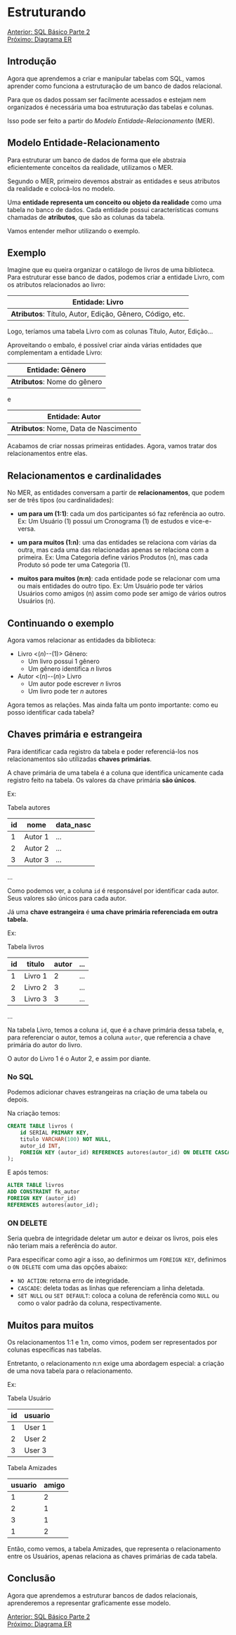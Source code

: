 # Estruturando

[Anterior: SQL Básico Parte 2](SQL-Básico2.md)
<br>
[Próximo: Diagrama ER](Diagrama-ER.md)

## Introdução

Agora que aprendemos a criar e manipular tabelas com SQL, vamos aprender como funciona a estruturação de um banco de dados relacional.

Para que os dados possam ser facilmente acessados e estejam nem organizados é necessária uma boa estruturação das tabelas e colunas. 

Isso pode ser feito a partir do *Modelo Entidade-Relacionamento* (MER).

## Modelo Entidade-Relacionamento

Para estruturar um banco de dados de forma que ele abstraia eficientemente conceitos da realidade, utilizamos o MER.

Segundo o MER, primeiro devemos abstrair as entidades e seus atributos da realidade e colocá-los no modelo.

Uma **entidade representa um conceito ou objeto da realidade** como uma tabela no banco de dados. Cada entidade possui características comuns chamadas de **atributos**, que são as colunas da tabela.

Vamos entender melhor utilizando o exemplo.

## Exemplo

Imagine que eu queira organizar o catálogo de livros de uma biblioteca. Para estruturar esse banco de dados, podemos criar a entidade Livro, com os atributos relacionados ao livro:

| **Entidade**: Livro
| --------------------------------------------------------- |
|**Atributos**: Título, Autor, Edição, Gênero, Código, etc.


Logo, teríamos uma tabela Livro com as colunas Título, Autor, Edição...

Aproveitando o embalo, é possível criar ainda várias entidades que complementam a entidade Livro:

| **Entidade**: Gênero
| ---------------------------- |
| **Atributos**: Nome do gênero

e

| **Entidade**: Autor
| --------------------------------------- |
| **Atributos**: Nome, Data de Nascimento

Acabamos de criar nossas primeiras entidades. Agora, vamos tratar dos relacionamentos entre elas.

## Relacionamentos e cardinalidades

No MER, as entidades conversam a partir de **relacionamentos**, que podem ser de três tipos (ou cardinalidades):

- **um para um (1:1)**: cada um dos participantes só faz referência ao outro. Ex: Um Usuário (1) possui um Cronograma (1) de estudos e vice-e-versa.

- **um para muitos (1:n)**: uma das entidades se relaciona com várias da outra, mas cada uma das relacionadas apenas se relaciona com a primeira. Ex: Uma Categoria define vários Produtos (n), mas cada Produto só pode ter uma Categoria (1).

- **muitos para muitos (n:n)**: cada entidade pode se relacionar com uma ou mais entidades do outro tipo. Ex: Um Usuário pode ter vários Usuários como amigos (n) assim como pode ser amigo de vários outros Usuários (n).

## Continuando o exemplo

Agora vamos relacionar as entidades da biblioteca:

- Livro <($n$)--($1$)> Gênero:
    - Um livro possui $1$ gênero
    - Um gênero identifica $n$ livros
- Autor <($n$)--($n$)> Livro
    - Um autor pode escrever $n$ livros
    - Um livro pode ter $n$ autores

Agora temos as relações. Mas ainda falta um ponto importante: como eu posso identificar cada tabela?

## Chaves primária e estrangeira

Para identificar cada registro da tabela e poder referenciá-los nos relacionamentos são utilizadas **chaves primárias**.

A chave primária de uma tabela é a coluna que identifica unicamente cada registro feito na tabela. Os valores da chave primária **são únicos**.

Ex:

Tabela autores

| id | nome    | data_nasc
| -- | ------- | ---
| 1  | Autor 1 | ...
| 2  | Autor 2 | ...
| 3  | Autor 3 | ...
...

Como podemos ver, a coluna `id` é responsável por identificar cada autor. Seus valores são únicos para cada autor.

Já uma **chave estrangeira** é **uma chave primária referenciada em outra tabela.**

Ex:

Tabela livros

| id | titulo  | autor | ... |
| -- | ------- | ----- | --- |
| 1  | Livro 1 | 2     | ... |
| 2  | Livro 2 | 3     | ... |
| 3  | Livro 3 | 3     | ... |
...

Na tabela Livro, temos a coluna `id`, que é a chave primária dessa tabela, e, para referenciar o autor, temos a coluna `autor`, que referencia a chave primária do autor do livro. 

O autor do Livro 1 é o Autor 2, e assim por diante.

### No SQL

Podemos adicionar chaves estrangeiras na criação de uma tabela ou depois.

Na criação temos:

```sql
CREATE TABLE livros (
    id SERIAL PRIMARY KEY,
    titulo VARCHAR(100) NOT NULL,
    autor_id INT,
    FOREIGN KEY (autor_id) REFERENCES autores(autor_id) ON DELETE CASCADE
);
```

E após temos:

```sql
ALTER TABLE livros
ADD CONSTRAINT fk_autor
FOREIGN KEY (autor_id)
REFERENCES autores(autor_id);
```

### ON DELETE

Seria quebra de integridade deletar um autor e deixar os livros, pois eles não teriam mais a referência do autor.

Para especificar como agir a isso, ao definirmos um `FOREIGN KEY`, definimos o `ON DELETE` com uma das opções abaixo:

- `NO ACTION`: retorna erro de integridade.
- `CASCADE`: deleta todas as linhas que referenciam a linha deletada.
- `SET NULL` ou `SET DEFAULT`: coloca a coluna de referência como `NULL` ou como o valor padrão da coluna, respectivamente.

## Muitos para muitos

Os relacionamentos 1:1 e 1:n, como vimos, podem ser representados por colunas específicas nas tabelas.

Entretanto, o relacionamento n:n exige uma abordagem especial: a criação de uma nova tabela para o relacionamento.

Ex:

Tabela Usuário

| id | usuario |
| -- | ------- |
| 1  | User 1  |
| 2  | User 2  |
| 3  | User 3  |

Tabela Amizades

| usuario | amigo |
| ------- | ----- |
| 1       | 2     |
| 2       | 1     |
| 3       | 1     |
| 1       | 2     |

Então, como vemos, a tabela Amizades, que representa o relacionamento entre os Usuários, apenas relaciona as chaves primárias de cada tabela.

## Conclusão

Agora que aprendemos a estruturar bancos de dados relacionais, aprenderemos a representar graficamente esse modelo.

[Anterior: SQL Básico Parte 2](SQL-Básico2.md)
<br>
[Próximo: Diagrama ER](Diagrama-ER.md)
